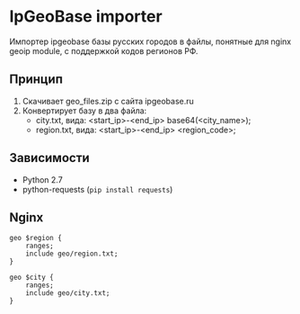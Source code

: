 # IpGeoBase importer

Импортер ipgeobase базы русских городов в файлы, понятные для nginx geoip module, с поддержкой кодов регионов РФ.

## Принцип

1.  Скачивает geo_files.zip с сайта ipgeobase.ru
2.  Конвертирует базу в два файла:
    +   city.txt, вида: \<start\_ip\>-\<end\_ip\> base64(\<city_name\>);
    +   region.txt, вида: \<start\_ip\>-\<end\_ip\> \<region\_code\>;

## Зависимости

+   Python 2.7
+   python-requests (`pip install requests`)

## Nginx

```nginx
geo $region {
    ranges;
    include geo/region.txt;
}

geo $city {
    ranges;
    include geo/city.txt;
}
```
